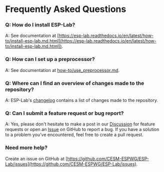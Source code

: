 # Frequently Asked Questions

### Q: How do I install ESP-Lab?
A: See documentation at [https://esp-lab.readthedocs.io/en/latest/how-to/install-esp-lab.md.html](https://esp-lab.readthedocs.io/en/latest/how-to/install-esp-lab.md.html]).

### Q: How can I set up a preprocessor?
A: See documentation at [how-to/use_preprocessor.md](how-to/use_preprocessor.md).

### Q: Where can I find an overview of changes made to the repository?
A: ESP-Lab's [changelog](https://esp-lab.readthedocs.io/en/latest/reference/changelog.html) contains a list of changes made to the repository.

### Q: Can I submit a feature request or bug report?
A: Yes, please don't hesitate to make a post in our [Discussion](https://github.com/CESM-ESPWG/ESP-Lab/discussions) for feature requests or open an [Issue](https://github.com/CESM-ESPWG/ESP-Lab/issues) on GitHub to report a bug. If you have a solution to a problem you've encountered, feel free to create a pull request.

### Need more help?
Create an issue on GitHub at [https://github.com/CESM-ESPWG/ESP-Lab/issues](https://github.com/CESM-ESPWG/ESP-Lab/issues).
